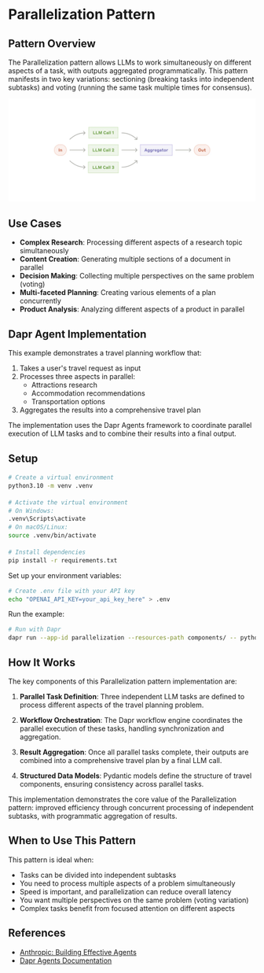 # Parallelization Pattern

## Pattern Overview

The Parallelization pattern allows LLMs to work simultaneously on different aspects of a task, with outputs aggregated programmatically. This pattern manifests in two key variations: sectioning (breaking tasks into independent subtasks) and voting (running the same task multiple times for consensus).

![Parallelization Pattern](images/04_parallelization.webp)

## Use Cases

- **Complex Research**: Processing different aspects of a research topic simultaneously
- **Content Creation**: Generating multiple sections of a document in parallel
- **Decision Making**: Collecting multiple perspectives on the same problem (voting)
- **Multi-faceted Planning**: Creating various elements of a plan concurrently
- **Product Analysis**: Analyzing different aspects of a product in parallel

## Dapr Agent Implementation

This example demonstrates a travel planning workflow that:
1. Takes a user's travel request as input
2. Processes three aspects in parallel:
   - Attractions research
   - Accommodation recommendations
   - Transportation options
3. Aggregates the results into a comprehensive travel plan

The implementation uses the Dapr Agents framework to coordinate parallel execution of LLM tasks and to combine their results into a final output.

## Setup

```bash
# Create a virtual environment
python3.10 -m venv .venv

# Activate the virtual environment 
# On Windows:
.venv\Scripts\activate
# On macOS/Linux:
source .venv/bin/activate

# Install dependencies
pip install -r requirements.txt
```

Set up your environment variables:

```bash
# Create .env file with your API key
echo "OPENAI_API_KEY=your_api_key_here" > .env
```

Run the example:

```bash
# Run with Dapr
dapr run --app-id parallelization --resources-path components/ -- python 04_parallelization.py
```

## How It Works

The key components of this Parallelization pattern implementation are:

1. **Parallel Task Definition**: Three independent LLM tasks are defined to process different aspects of the travel planning problem.

2. **Workflow Orchestration**: The Dapr workflow engine coordinates the parallel execution of these tasks, handling synchronization and aggregation.

3. **Result Aggregation**: Once all parallel tasks complete, their outputs are combined into a comprehensive travel plan by a final LLM call.

4. **Structured Data Models**: Pydantic models define the structure of travel components, ensuring consistency across parallel tasks.

This implementation demonstrates the core value of the Parallelization pattern: improved efficiency through concurrent processing of independent subtasks, with programmatic aggregation of results.

## When to Use This Pattern

This pattern is ideal when:
- Tasks can be divided into independent subtasks
- You need to process multiple aspects of a problem simultaneously
- Speed is important, and parallelization can reduce overall latency
- You want multiple perspectives on the same problem (voting variation)
- Complex tasks benefit from focused attention on different aspects

## References

- [Anthropic: Building Effective Agents](https://www.anthropic.com/research/building-effective-agents)
- [Dapr Agents Documentation](https://dapr.github.io/dapr-agents/)